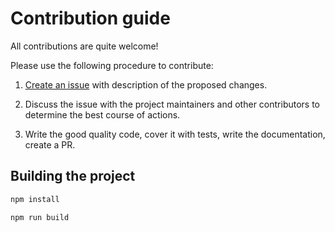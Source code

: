 
# Contribution guide

All contributions are quite welcome!

Please use the following procedure to contribute:

1. [Create an issue](./issues/) with description of the
   proposed changes.

2. Discuss the issue with the project maintainers and other
   contributors to determine the best course of actions.

3. Write the good quality code, cover it with tests,
   write the documentation, create a PR.


## Building the project

```bash
npm install 

npm run build
```
